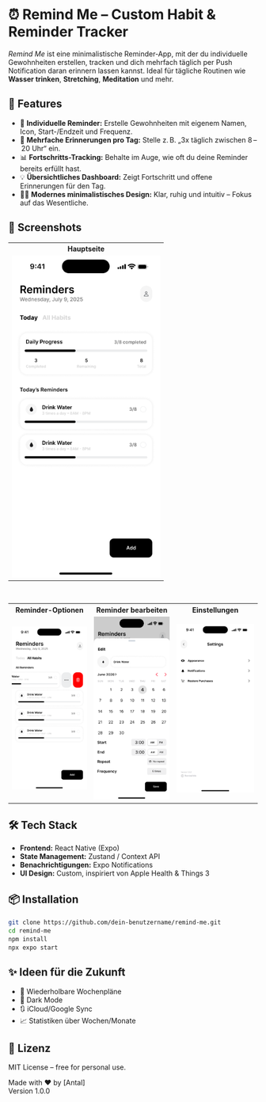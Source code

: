 # ⏰ Remind Me – Custom Habit & Reminder Tracker

_Remind Me_ ist eine minimalistische Reminder-App, mit der du individuelle Gewohnheiten erstellen, tracken und dich mehrfach täglich per Push Notification daran erinnern lassen kannst. Ideal für tägliche Routinen wie **Wasser trinken**, **Stretching**, **Meditation** und mehr.

## 🧠 Features

- 🎯 **Individuelle Reminder:** Erstelle Gewohnheiten mit eigenem Namen, Icon, Start-/Endzeit und Frequenz.
- 🔔 **Mehrfache Erinnerungen pro Tag:** Stelle z. B. „3x täglich zwischen 8 – 20 Uhr“ ein.
- 📊 **Fortschritts-Tracking:** Behalte im Auge, wie oft du deine Reminder bereits erfüllt hast.
- 💡 **Übersichtliches Dashboard:** Zeigt Fortschritt und offene Erinnerungen für den Tag.
- 🧘‍♂️ **Modernes minimalistisches Design:** Klar, ruhig und intuitiv – Fokus auf das Wesentliche.



## 📸 Screenshots

<table align="center">
  <tr>
    <th align="center">Hauptseite</th>
  </tr>
  <tr>
    <td align="center">
      <img src="assets/screens/iPhone%2014%20&%2015%20Pro%20-%201.png" alt="Main Page" width="300"/>
    </td>
  </tr>
</table>

<br/>

<table width="100%">
  <tr>
    <th align="center">Reminder-Optionen</th>
    <th align="center">Reminder bearbeiten</th>
    <th align="center">Einstellungen</th>
  </tr>
  <tr>
    <td align="center">
      <img src="assets/screens/iPhone%2014%20&%2015%20Pro%20-%203.png" alt="Options for Reminder" width="180"/>
    </td>
    <td align="center">
      <img src="assets/screens/iPhone%2014%20&%2015%20Pro%20-%204.png" alt="Edit Reminder" width="180"/>
    </td>
    <td align="center">
      <img src="assets/screens/iPhone%2014%20&%2015%20Pro%20-%208.png" alt="Settings" width="180"/>
    </td>
  </tr>
</table>



## 🛠️ Tech Stack

- **Frontend:** React Native (Expo)
- **State Management:** Zustand / Context API
- **Benachrichtigungen:** Expo Notifications
- **UI Design:** Custom, inspiriert von Apple Health & Things 3



## 📦 Installation

```bash
git clone https://github.com/dein-benutzername/remind-me.git
cd remind-me
npm install
npx expo start
```



## ✨ Ideen für die Zukunft

- 🔁 Wiederholbare Wochenpläne  
- 🌙 Dark Mode  
- 🔃 iCloud/Google Sync  
- 📈 Statistiken über Wochen/Monate



## 📄 Lizenz

MIT License – free for personal use.



Made with ❤️ by [Antal]  
Version 1.0.0
